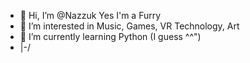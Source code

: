 - 👋 Hi, I’m @Nazzuk Yes I'm a Furry
- 👀 I’m interested in Music, Games, VR Technology, Art
- 🌱 I’m currently learning Python (I guess ^^")
- |-/

<!---
Nazzuk/Nazzuk is a ✨ special ✨ repository because its `README.md` (this file) appears on your GitHub profile.
You can click the Preview link to take a look at your changes.
--->
